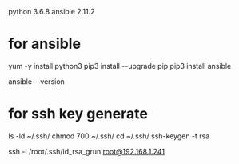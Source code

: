 python  3.6.8
ansible 2.11.2

# for ansible

yum -y install python3
pip3 install --upgrade pip
pip3 install ansible

ansible --version
 
# for ssh key generate
ls -ld ~/.ssh/
chmod 700 ~/.ssh/
cd ~/.ssh/
ssh-keygen -t rsa

ssh -i /root/.ssh/id_rsa_grun root@192.168.1.241

